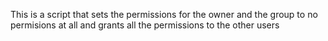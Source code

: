 This is a script that sets the permissions for the owner and the group to no permisions at all and grants all the permissions to the other users
